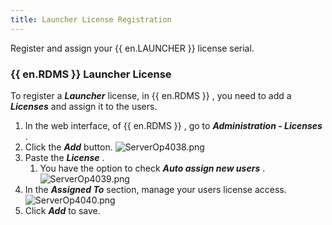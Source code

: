 ```yaml
---
title: Launcher License Registration
---
```

Register and assign your {{ en.LAUNCHER }} license serial. 

### {{ en.RDMS }} Launcher License 

To register a ***Launcher*** license, in {{ en.RDMS }} , you need to add a ***Licenses*** and assign it to the users. 

1. In the web interface, of {{ en.RDMS }} , go to ***Administration - Licenses*** . 
1. Click the ***Add*** button. 
![ServerOp4038.png](/img/en/server/ServerOp4038.png) 
1. Paste the ***License*** . 
    1. You have the option to check ***Auto assign new users*** . 
![ServerOp4039.png](/img/en/server/ServerOp4039.png) 
1. In the ***Assigned To*** section, manage your users license access. 
![ServerOp4040.png](/img/en/server/ServerOp4040.png) 
1. Click ***Add*** to save. 

